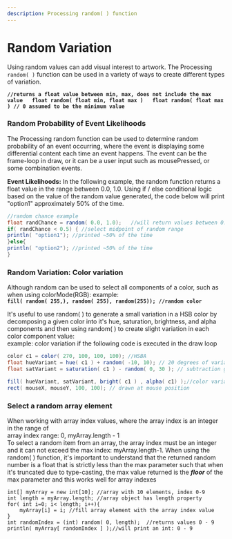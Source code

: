 ```yaml
---
description: Processing random( ) function
---
```


# Random Variation

Using random values can add visual interest to artwork.  The Processing `random( )`  function can be used in a variety of ways to create different types of variation.

**`//returns a float value between min, max, does not include the max value  
float random( float min, float max )  
float random( float max ) // 0 assumed to be the minimum value`**

### Random Probability of Event Likelihoods

The Processing random function can be used to determine random probability of an event occurring, where the event is displaying some differential content each time an event happens.  The event can be the frame-loop in draw, or it can be a user input such as mousePressed, or some combination events.  

**Event Likelihoods:**   In the following example, the random function returns a float value in the range between 0.0, 1.0.  Using if / else conditional logic based on the value of the random value generated, the code below will print "option1" approximately 50% of the time.

```java
//random chance example
float randChance = random( 0.0, 1.0);   //will return values between 0.0, .9999
if( randChance < 0.5) { //select midpoint of random range 
println( "option1"); //printed ~50% of the time
}else{
println( "option2"); //printed ~50% of the time
}
```

### Random Variation: Color variation

Although random can be used to select all components of a color, such as when using colorMode\(RGB\): example:  
 **`fill( random( 255,), random( 255), random(255)); //random color`**

It's useful to use random\( \) to generate a small variation in a HSB color by decomposing a given color into it's hue, saturation, brightness, and alpha components and then using random\( \) to create slight variation in each color component value:  
example:  color variation if the following code is executed in the draw loop

```java
color c1 = color( 270, 100, 100, 100); //HSBA
float hueVariant = hue( c1 ) + random( -10, 10); // 20 degrees of variation
float satVariant = saturation( c1 ) - random( 0, 30 ); // subtraction gives 30 percent variation in saturation

fill( hueVariant, satVariant, bright( c1 ) , alpha( c1) );//color variation
rect( mouseX, mouseY, 100, 100); // drawn at mouse position
```

### Select a random array element

When working with array index values, where the array index is an integer in the range of  
array index range:  0, myArray.length - 1  
To select a random item from an array, the array index must be an integer and it can not exceed the max index: myArray.length-1.  When using the random\( \) function, it's important to understand that the returned random number is a float that is strictly less than the max parameter such that when it's truncated due to type-casting, the max value returned is the _**floor**_ of the max parameter and this works well for array indexes

```text
int[] myArray = new int[10]; //array with 10 elements, index 0-9
int length = myArray.length; //array object has length property
for( int i=0; i< length; i++){
    myArray[i] = i; //fill array element with the array index value
}
int randomIndex = (int) random( 0, length);  //returns values 0 - 9
println( myArray[ randomIndex ] );//will print an int: 0 - 9
```

